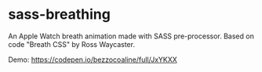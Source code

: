 # sass-breathing
An Apple Watch breath animation made with SASS pre-processor. Based on code "Breath CSS" by Ross Waycaster. 

Demo: https://codepen.io/bezzocoaline/full/JxYKXX
